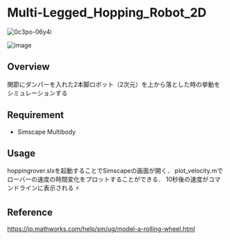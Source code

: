 # Multi-Legged_Hopping_Robot_2D

![0c3po-06y4i](https://user-images.githubusercontent.com/42679530/201058929-78902603-73e8-4ff6-a97a-cc9e2d8cfabf.gif)

![image](https://user-images.githubusercontent.com/42679530/201056782-c0b475aa-1023-4f3a-9789-9b7f0aded955.png)

## Overview
関節にダンパーを入れた2本脚ロボット（2次元）を上から落とした時の挙動をシミュレーションする

## Requirement
- Simscape Multibody

## Usage
hoppingrover.slxを起動することでSimscapeの画面が開く．
plot_velocity.mでローバーの速度の時間変化をプロットすることができる．
10秒後の速度がコマンドラインに表示される
:zap:

## Reference
https://jp.mathworks.com/help/sm/ug/model-a-rolling-wheel.html

